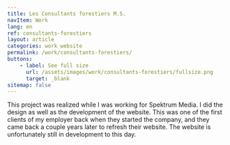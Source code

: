 ```yaml
---
title: Les Consultants forestiers M.S.
navItem: Work
lang: en
ref: consultants-forestiers
layout: article
categories: work website
permalink: /work/consultants-forestiers/
buttons:
    - label: See full size
      url: /assets/images/work/consultants-forestiers/fullsize.png
      target: _blank
sitemap: false
---
```


This project was realized while I was working for Spektrum Media. I did the design as well as the development of the website. This was one of the first clients of my employer back when they started the company, and they came back a couple years later to refresh their website. The website is unfortunately still in development to this day.